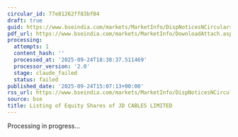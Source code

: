 ```yaml
---
circular_id: 77e81262ff83bf84
draft: true
guid: https://www.bseindia.com/markets/MarketInfo/DispNoticesNCirculars.aspx?Noticeid={F3CEBFD3-EE18-4874-9F48-D2DFB13F77E3}&noticeno=20250924-60&dt=09/24/2025&icount=60&totcount=75&flag=0
pdf_url: https://www.bseindia.com/markets/MarketInfo/DownloadAttach.aspx?id=20250924-60&attachedId=bfdfc224-2762-4643-87cf-1b3f5543c0c6
processing:
  attempts: 1
  content_hash: ''
  processed_at: '2025-09-24T18:38:37.511469'
  processor_version: '2.0'
  stage: claude_failed
  status: failed
published_date: '2025-09-24T15:07:13+00:00'
rss_url: https://www.bseindia.com/markets/MarketInfo/DispNoticesNCirculars.aspx?Noticeid={F3CEBFD3-EE18-4874-9F48-D2DFB13F77E3}&noticeno=20250924-60&dt=09/24/2025&icount=60&totcount=75&flag=0
source: bse
title: Listing of Equity Shares of JD CABLES LIMITED
---
```


Processing in progress...